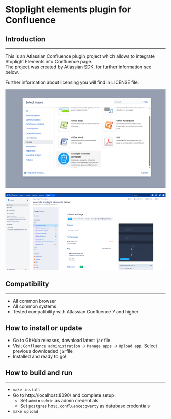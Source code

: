 # Stoplight elements plugin for Confluence

## Introduction

---

This is an Atlassian Confluence plugin project which allows to integrate Stoplight Elements into Confluence page.<br/> The project was created by Atlassian SDK, for further information see below. 

Further information about licensing you will find in LICENSE file.

![](./images/insert-app.png)


![](./images/example.png)

## Compatibility

---

* All common browser
* All common systems
* Tested compatibility with Atlassian Confluence 7 and higher
  <br/>

## How to install or update

- Go to GitHub releases, download latest `jar` file
- Visit `Confluence administration` -> `Manage apps` -> `Upload app`. Select previous downloaded `jar`file
- Installed and ready to go!

## How to build and run

---

- `make install`
- Go to http://localhost:8090/ and complete setup:
  - Set `admin:admin` as admin credentials
  - Set `postgres` host, `confluence:qwerty` as database credentials
- `make upload`
